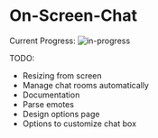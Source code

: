 # On-Screen-Chat

Current Progress:
![in-progress](/demo/in-progress.gif)

TODO:
- Resizing from screen
- Manage chat rooms automatically
- Documentation
- Parse emotes
- Design options page
- Options to customize chat box
